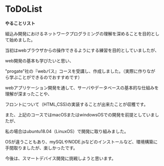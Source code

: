 # ToDoList

**やることリスト**

組込み開発におけるネットワークプログラミングの理解を深めることを目的として始めました。

当初はwebブラウザからの操作できるようにする練習を目的としていましたが、

web開発の基本も学びたいと思い、

"progate"社の『webパス』コースを受講し、作成しました。（実際に作りながら学ぶことができるのでおすすめです）

webアプリケーション開発を通して、サーバやデータベースの基本的な仕組みを理解が深まったことや、

フロントについて（HTML,CSS)の実装することが出来たことが収穫です。

また、上記のコースではmacOSまたはwindowsOSでの開発を前提としていましたが、

私の場合はubuntu18.04（LinuxOS）で開発に取り組みました。

OSが違うこともあり、mySQLやNODE.jsなどのインストールなど、環境構築に手間取りましたが、楽しかったです。

今後は、スマートデバイス開発に挑戦しようと思います。
